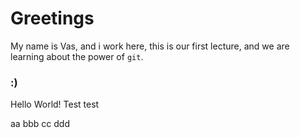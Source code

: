 # Greetings

My name is Vas, and i work here, 
this is our first lecture, and we are learning
about the power of `git`.


### :)

Hello World!
Test
test

aa bbb cc ddd
